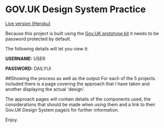 # GOV.UK Design System Practice

[Live version (Heroku)](https://https://gds-daily-ui.herokuapp.com/)

Because this project is built using the [Gov.UK prototype kit](https://govuk-prototype-kit.herokuapp.com/) it needs to be password protected by default.

The following details will let you view it:

**USERNAME:** USER

**PASSWORD:** DAILYUI


##Showing the process as well as the output
For each of the 5 projects included there is a page covering the approach that I have taken and another displaying the actual 'design'.

The approach pages will contain details of the components used, the considerations that should be made when using them and a link to their Gov.UK Design System page/s for further information.

Enjoy.
